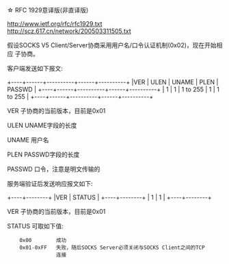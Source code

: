 ☆ RFC 1929意译版(非直译版)

http://www.ietf.org/rfc/rfc1929.txt
http://scz.617.cn/network/200503311505.txt

假设SOCKS V5 Client/Server协商采用用户名/口令认证机制(0x02)，现在开始相应
子协商。

客户端发送如下报文:

+----+------+----------+------+----------+
|VER | ULEN |  UNAME   | PLEN |  PASSWD  |
+----+------+----------+------+----------+
| 1  |  1   | 1 to 255 |  1   | 1 to 255 |
+----+------+----------+------+----------+

VER     子协商的当前版本，目前是0x01

ULEN    UNAME字段的长度

UNAME   用户名

PLEN    PASSWD字段的长度

PASSWD  口令，注意是明文传输的

服务端验证后发送响应报文如下:

+----+--------+
|VER | STATUS |
+----+--------+
| 1  |   1    |
+----+--------+

VER     子协商的当前版本，目前是0x01

STATUS  可取如下值:

        0x00        成功
        0x01-0xFF   失败，随后SOCKS Server必须关闭与SOCKS Client之间的TCP
                    连接
